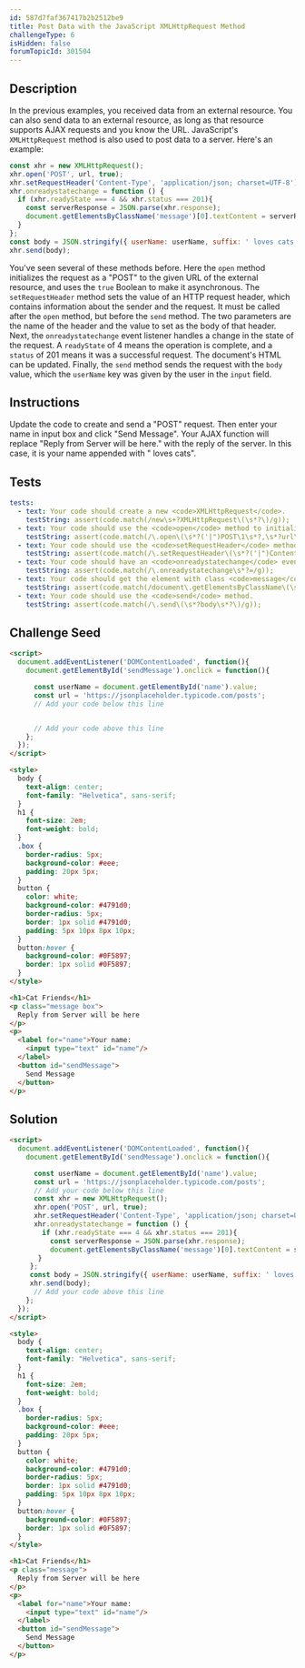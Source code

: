 ```yaml
---
id: 587d7faf367417b2b2512be9
title: Post Data with the JavaScript XMLHttpRequest Method
challengeType: 6
isHidden: false
forumTopicId: 301504
---
```


## Description
<section id='description'>
In the previous examples, you received data from an external resource. You can also send data to an external resource, as long as that resource supports AJAX requests and you know the URL.
JavaScript's <code>XMLHttpRequest</code> method is also used to post data to a server. Here's an example:

```js
const xhr = new XMLHttpRequest();
xhr.open('POST', url, true);
xhr.setRequestHeader('Content-Type', 'application/json; charset=UTF-8');
xhr.onreadystatechange = function () {
  if (xhr.readyState === 4 && xhr.status === 201){
    const serverResponse = JSON.parse(xhr.response);
    document.getElementsByClassName('message')[0].textContent = serverResponse.userName + serverResponse.suffix;
  }
};
const body = JSON.stringify({ userName: userName, suffix: ' loves cats!' });
xhr.send(body);
```

You've seen several of these methods before. Here the <code>open</code> method initializes the request as a "POST" to the given URL of the external resource, and uses the <code>true</code> Boolean to make it asynchronous.
The <code>setRequestHeader</code> method sets the value of an HTTP request header, which contains information about the sender and the request. It must be called after the <code>open</code> method, but before the <code>send</code> method. The two parameters are the name of the header and the value to set as the body of that header.
Next, the <code>onreadystatechange</code> event listener handles a change in the state of the request. A <code>readyState</code> of 4 means the operation is complete, and a <code>status</code> of 201 means it was a successful request. The document's HTML can be updated.
Finally, the <code>send</code> method sends the request with the <code>body</code> value, which the <code>userName</code> key was given by the user in the <code>input</code> field.
</section>

## Instructions
<section id='instructions'>
Update the code to create and send a "POST" request. Then enter your name in input box and click "Send Message". Your AJAX function will replace "Reply from Server will be here." with the reply of the server. In this case, it is your name appended with " loves cats".
</section>

## Tests
<section id='tests'>

```yml
tests:
  - text: Your code should create a new <code>XMLHttpRequest</code>.
    testString: assert(code.match(/new\s+?XMLHttpRequest\(\s*?\)/g));
  - text: Your code should use the <code>open</code> method to initialize a "POST" request to the server.
    testString: assert(code.match(/\.open\(\s*?('|")POST\1\s*?,\s*?url\s*?,\s*?true\s*?\)/g));
  - text: Your code should use the <code>setRequestHeader</code> method.
    testString: assert(code.match(/\.setRequestHeader\(\s*?('|")Content-Type\1\s*?,\s*?('|")application\/json;\s*charset=UTF-8\2\s*?\)/g));
  - text: Your code should have an <code>onreadystatechange</code> event handler set to a function.
    testString: assert(code.match(/\.onreadystatechange\s*?=/g));
  - text: Your code should get the element with class <code>message</code> and change its <code>textContent</code> to "<code>userName</code> loves cats"
    testString: assert(code.match(/document\.getElementsByClassName\(\s*?('|")message\1\s*?\)\[0\]\.textContent\s*?=\s*?.+?\.userName\s*?\+\s*?.+?\.suffix/g));
  - text: Your code should use the <code>send</code> method.
    testString: assert(code.match(/\.send\(\s*?body\s*?\)/g));

```

</section>

## Challenge Seed
<section id='challengeSeed'>

<div id='html-seed'>

```html
<script>
  document.addEventListener('DOMContentLoaded', function(){
    document.getElementById('sendMessage').onclick = function(){

      const userName = document.getElementById('name').value;
      const url = 'https://jsonplaceholder.typicode.com/posts';
      // Add your code below this line


      // Add your code above this line
    };
  });
</script>

<style>
  body {
    text-align: center;
    font-family: "Helvetica", sans-serif;
  }
  h1 {
    font-size: 2em;
    font-weight: bold;
  }
  .box {
    border-radius: 5px;
    background-color: #eee;
    padding: 20px 5px;
  }
  button {
    color: white;
    background-color: #4791d0;
    border-radius: 5px;
    border: 1px solid #4791d0;
    padding: 5px 10px 8px 10px;
  }
  button:hover {
    background-color: #0F5897;
    border: 1px solid #0F5897;
  }
</style>

<h1>Cat Friends</h1>
<p class="message box">
  Reply from Server will be here
</p>
<p>
  <label for="name">Your name:
    <input type="text" id="name"/>
  </label>
  <button id="sendMessage">
    Send Message
  </button>
</p>
```

</div>



</section>

## Solution
<section id='solution'>

```html
<script>
  document.addEventListener('DOMContentLoaded', function(){
    document.getElementById('sendMessage').onclick = function(){

      const userName = document.getElementById('name').value;
      const url = 'https://jsonplaceholder.typicode.com/posts';
      // Add your code below this line
      const xhr = new XMLHttpRequest();
      xhr.open('POST', url, true);
      xhr.setRequestHeader('Content-Type', 'application/json; charset=UTF-8');
      xhr.onreadystatechange = function () {
        if (xhr.readyState === 4 && xhr.status === 201){
          const serverResponse = JSON.parse(xhr.response);
          document.getElementsByClassName('message')[0].textContent = serverResponse.userName + serverResponse.suffix;
       }
     };
     const body = JSON.stringify({ userName: userName, suffix: ' loves cats!' });
     xhr.send(body);
      // Add your code above this line
    };
  });
</script>

<style>
  body {
    text-align: center;
    font-family: "Helvetica", sans-serif;
  }
  h1 {
    font-size: 2em;
    font-weight: bold;
  }
  .box {
    border-radius: 5px;
    background-color: #eee;
    padding: 20px 5px;
  }
  button {
    color: white;
    background-color: #4791d0;
    border-radius: 5px;
    border: 1px solid #4791d0;
    padding: 5px 10px 8px 10px;
  }
  button:hover {
    background-color: #0F5897;
    border: 1px solid #0F5897;
  }
</style>

<h1>Cat Friends</h1>
<p class="message">
  Reply from Server will be here
</p>
<p>
  <label for="name">Your name:
    <input type="text" id="name"/>
  </label>
  <button id="sendMessage">
    Send Message
  </button>
</p>
```

</section>
